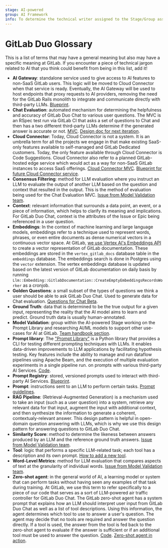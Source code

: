 ```yaml
---
stage: AI-powered
group: AI Framework
info: To determine the technical writer assigned to the Stage/Group associated with this page, see https://handbook.gitlab.com/handbook/product/ux/technical-writing/#assignments
---
```


# GitLab Duo Glossary

This is a list of terms that may have a general meaning but also may have a
specific meaning at GitLab. If you encounter a piece of technical jargon related
to AI that you think could benefit from being in this list, add it!

- **AI Gateway**: standalone service used to give access to AI features to
  non-SaaS GitLab users. This logic will be moved to Cloud Connector when that
  service is ready. Eventually, the AI Gateway will be used to host endpoints that
  proxy requests to AI providers, removing the need for the GitLab Rails monolith
  to integrate and communicate directly with third-party LLMs.
  [Blueprint](../../architecture/blueprints/ai_gateway/index.md).
- **Chat Evaluation**: automated mechanism for determining the helpfulness and
  accuracy of GitLab Duo Chat to various user questions. The MVC is an RSpec test
  run via GitLab CI that asks a set of questions to Chat and then has a
  two different third-party LLMs determine if the generated answer is accurate or not.
  [MVC](https://gitlab.com/gitlab-org/gitlab/-/merge_requests/134610).
  [Design doc for next iteration](https://gitlab.com/gitlab-org/gitlab/-/merge_requests/136127).
- **Cloud Connector**: Today, Cloud Connector is not a system. It is an umbrella
  term for all the projects we engage in that make existing SaaS-only features
  available to self-managed and GitLab Dedicated customers. Today, the only
  feature available through Cloud Connector is Code Suggestions.
  Cloud Connector also refer to a planned GitLab-hosted edge service which would
  act as a way for non-SaaS GitLab instances to access SaaS offerings.
  [Cloud Connector MVC](../cloud_connector/code_suggestions_for_sm.md).
  [Blueprint for future Cloud Connector service](../../architecture/blueprints/cloud_connector/index.md).
- **Consensus Filtering**: method for LLM evaluation where you instruct an LLM
  to evaluate the output of another LLM based on the question and context that
  resulted in the output. This is the method of evaluation being used for the Chat
  Evaluation MVC.
  [Issue from Model Validation team](https://gitlab.com/gitlab-org/modelops/applied-ml/code-suggestions/prompt-library/-/issues/91#metric-2-consensus-filtering-with-llm-based-evaluation).
- **Context**: relevant information that surrounds a data point, an event, or a
  piece of information, which helps to clarify its meaning and implications.
  For GitLab Duo Chat, context is the attributes of the Issue or Epic being
  referenced in a user question.
- **Embeddings**: In the context of machine learning and large language models,
  embeddings refer to a technique used to represent words, phrases, or even
  entire documents as dense numerical vectors in a continuous vector space.
  At GitLab, [we use Vertex AI's Embeddings API](https://gitlab.com/gitlab-org/gitlab/-/merge_requests/129930)
  to create a vector representation of GitLab documentation. These
  embeddings are stored in the `vertex_gitlab_docs` database table in the
  `embeddings` database. The embeddings search is done in Postgres using the
  `vector` extension. The vertex embeddings database is updated based on the
  latest version of GitLab documentation on daily basis by running `Llm::Embedding::GitlabDocumentation::CreateEmptyEmbeddingsRecordsWorker` as a cronjob.
- **Golden Questions**: a small subset of the types of questions we think a user
  should be able to ask GitLab Duo Chat. Used to generate data for Chat evaluation.
  [Questions for Chat Beta](https://gitlab.com/groups/gitlab-org/-/epics/10550#what-the-user-can-ask).
- **Ground Truth**: data that is determined to be the true
  output for a given input, representing the reality that the AI model aims to
  learn and predict. Ground truth data is usually human-annotated.
- **Model Validation**: group within the AI-powered Stage working on the Prompt
  Library and researching AI/ML models to support other use-cases for AI at GitLab.
  [Team handbook section](https://handbook.gitlab.com/handbook/product/categories/features/#ai-powered-ai-model-validation-group).
- **Prompt library**: The ["Prompt Library"](https://gitlab.com/gitlab-org/modelops/applied-ml/code-suggestions/prompt-library) is a Python library that provides a CLI for testing different prompting techniques with LLMs. It enables data-driven improvements to LLM applications by facilitating hypothesis testing. Key features include the ability to manage and run dataflow pipelines using Apache Beam, and the execution of multiple evaluation experiments in a single pipeline run.
  on prompts with various third-party AI Services.
  [Code](https://gitlab.com/gitlab-org/modelops/applied-ml/code-suggestions/prompt-library).
- **Prompt Registry**: stored, versioned prompts used to interact with third-party
  AI Services. [Blueprint](https://gitlab.com/gitlab-org/gitlab/-/merge_requests/135872).
- **Prompt**: instructions sent to an LLM to perform certain tasks. [Prompt guidelines](prompts.md).
- **RAG Pipeline**: (Retrieval-Augmented Generation) is a mechanism used to take
  an input (such as a user question) into a system, retrieve any relevant data
  for that input, augment the input with additional context, and then
  synthesize the information to generate a coherent, contextualy-relevant answer.
  This design pattern is helpful in open-domain question answering with LLMs,
  which is why we use this design pattern for answering questions to GitLab Duo Chat.
- **Similarity Score**: method to determine the likeness between answers produced by an LLM and the reference ground truth answers.
  [Issue from Model Validation team](https://gitlab.com/gitlab-org/modelops/applied-ml/code-suggestions/prompt-library/-/issues/91#metric-1-similarity-score-as-comparisons-for-llms).
- **Tool**: logic that performs a specific LLM-related task; each tool has a
  description and its own prompt. [How to add a new tool](duo_chat.md#adding-a-new-tool).
- **Word-Level Metrics**: method for LLM evaluation that compares aspects of
  text at the granularity of individual words.
  [Issue from Model Validation team](https://gitlab.com/gitlab-org/modelops/applied-ml/code-suggestions/prompt-library/-/issues/98#metric-3-word-level-metrics).
- **Zero-shot agent**: in the general world of AI, a learning model or system
  that can perform tasks without having seen any examples of that task during
  training. At GitLab, we use this term to refer specifically to a piece of our
  code that serves as a sort of LLM-powered air traffic controller for GitLab Duo Chat.
  The GitLab zero-shot agent has a system prompt that explains how an LLM should
  interpret user input from GitLab Duo Chat as well as a list of tool descriptions.
  Using this information, the agent determines which tool to use to answer a
  user's question. The agent may decide that no tools are required and answer the
  question directly. If a tool is used, the answer from the tool is fed back to
  the zero-shot agent to evaluate if the answer is sufficient or if an additional
  tool must be used to answer the question.
  [Code](https://gitlab.com/gitlab-org/gitlab/-/blob/6b747cbd7c6a71145a8bfb8201db3c857b5aed6a/ee/lib/gitlab/llm/chain/agents/zero_shot/executor.rb). [Zero-shot agent in action](https://gitlab.com/gitlab-org/gitlab/-/issues/427979).
